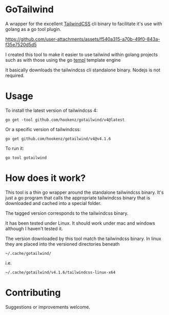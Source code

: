 # GoTailwind
A wrapper for the excellent [TailwindCSS](https://tailwindcss.com/) cli binary to facilitate it's use with golang as a go tool plugin.

https://github.com/user-attachments/assets/f540a315-a70b-49f0-843a-f35e7520d5d5

I created this tool to make it easier to use tailwind within golang projects such as with those 
using the go [templ](https://templ.guide/) template engine

It basically downloads the tailwindcss cli standalone binary.  Nodejs is not required.

# Usage

To install the latest version of tailwindcss 4:
```
go get -tool github.com/hookenz/gotailwind/v4@latest
```

Or a specific version of tailwindcss:
```
go get github.com/hookenz/gotailwind/v4@v4.1.6
```
To run it:
```
go tool gotailwind
```

# How does it work? 
This tool is a thin go wrapper around the standalone tailwindcss binary.  It's just a go program that calls the appropriate tailwindcss 
binary that is downloaded and cached into a special folder.

The tagged version corresponds to the tailwindcss binary.

It has been tested under Linux.  It should work under mac and windows although I haven't tested it.

The version downloaded by this tool match the tailwindcss binary.
In linux they are placed into the versioned directories beneath
```
~/.cache/gotailwind/
```

i.e.  
```
~/.cache/gotailwind/v4.1.6/tailwindcss-linux-x64
```

# Contributing
Suggestions or improvements welcome.



